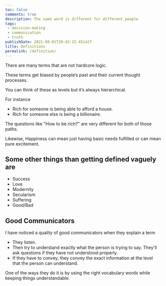 ```yaml
---
toc: false
comments: true
description: The same word is different for different people
tags:
 - decision-making
 - communication
 - truth
publishDate: 2021-08-01T20:42:15.451427
title: Definitions
permalink: /definition/
---
```


There are many terms that are not hardcore logic.

These terms get biased by people’s past and their current thought processes.

You can think of these as levels but it’s always hierarchical.

For instance

- Rich for someone is being able to afford a house.
- Rich for someone else is being a billionaire.

The questions like "How to be rich?" are very different for both of those paths.

Likewise, Happiness can mean just having basic needs fulfilled or can mean pure excitement.

## Some other things than getting defined vaguely are

- Success
- Love
- Modernity
- Secularism
- Suffering
- Good/Bad

## Good Communicators

I have noticed a quality of good communicators when they explain a term

- They listen.
- Then try to understand exactly what the person is trying to say. They'll ask questions if they have not understood properly.
- If they have to convey, they convey the exact information at the level that the person can understand.

One of the ways they do it is by using the right vocabulary words while keeping things understandable.
